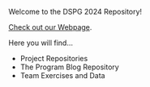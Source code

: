Welcome to the DSPG 2024 Repository!

[Check out our Webpage](https://dspg-2024.github.io/DSPG24-Main-Blog/).

Here you will find...
  - Project Repositories
  - The Program Blog Repository
  - Team Exercises and Data
